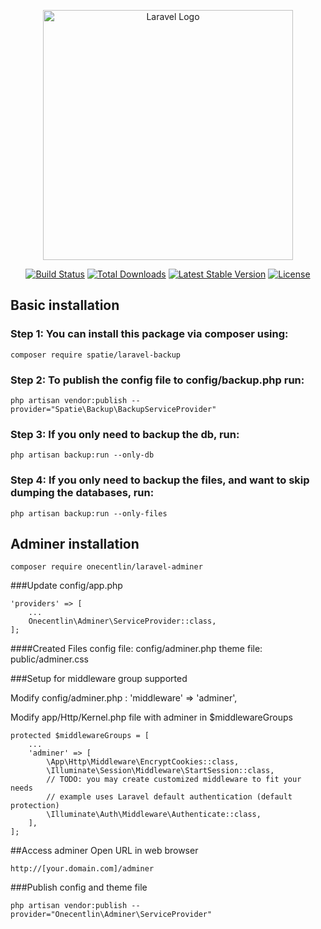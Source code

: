 <p align="center"><a href="https://laravel.com" target="_blank"><img src="https://raw.githubusercontent.com/laravel/art/master/logo-lockup/5%20SVG/2%20CMYK/1%20Full%20Color/laravel-logolockup-cmyk-red.svg" width="400" alt="Laravel Logo"></a></p>

<p align="center">
<a href="https://github.com/laravel/framework/actions"><img src="https://github.com/laravel/framework/workflows/tests/badge.svg" alt="Build Status"></a>
<a href="https://packagist.org/packages/laravel/framework"><img src="https://img.shields.io/packagist/dt/laravel/framework" alt="Total Downloads"></a>
<a href="https://packagist.org/packages/laravel/framework"><img src="https://img.shields.io/packagist/v/laravel/framework" alt="Latest Stable Version"></a>
<a href="https://packagist.org/packages/laravel/framework"><img src="https://img.shields.io/packagist/l/laravel/framework" alt="License"></a>
</p>

## Basic installation

### Step 1: You can install this package via composer using:

```
composer require spatie/laravel-backup
```


### Step 2: To publish the config file to config/backup.php run:
```
php artisan vendor:publish --provider="Spatie\Backup\BackupServiceProvider"
```

### Step 3: If you only need to backup the db, run:
```
php artisan backup:run --only-db
```


### Step 4: If you only need to backup the files, and want to skip dumping the databases, run:
```
php artisan backup:run --only-files

```
## Adminer installation

```
composer require onecentlin/laravel-adminer
```

###Update config/app.php
```
'providers' => [
    ...
    Onecentlin\Adminer\ServiceProvider::class,
];
```
####Created Files
config file: config/adminer.php
theme file: public/adminer.css


###Setup for middleware group supported

Modify config/adminer.php : 'middleware' => 'adminer',

Modify app/Http/Kernel.php file with adminer in $middlewareGroups

```
protected $middlewareGroups = [
    ...
    'adminer' => [
        \App\Http\Middleware\EncryptCookies::class,
        \Illuminate\Session\Middleware\StartSession::class,
        // TODO: you may create customized middleware to fit your needs
        // example uses Laravel default authentication (default protection)
        \Illuminate\Auth\Middleware\Authenticate::class,
    ],
];
```

##Access adminer
Open URL in web browser
```
http://[your.domain.com]/adminer
```

###Publish config and theme file

```
php artisan vendor:publish --provider="Onecentlin\Adminer\ServiceProvider"
```

